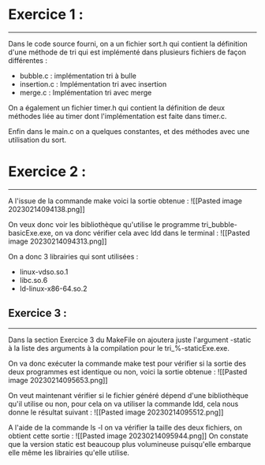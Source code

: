 # Exercice 1 :
---

Dans le code source fourni, on a un fichier sort.h qui contient la définition d'une méthode de tri qui est implémenté dans plusieurs fichiers de façon différentes :
- bubble.c : implémentation tri à bulle
- insertion.c : Implémentation tri avec insertion
- merge.c : Implémentation tri avec merge

On a également un fichier timer.h qui contient la définition de deux méthodes liée au timer dont l'implémentation est faite dans timer.c.

Enfin dans le main.c on a quelques constantes, et des méthodes avec une utilisation du sort.

# Exercice 2 :
---

A l'issue de la commande make voici la sortie obtenue :
![[Pasted image 20230214094138.png]]

On veux donc voir les bibliothèque qu'utilise le programme tri_bubble-basicExe.exe, on va donc vérifier cela avec ldd dans le terminal  :
![[Pasted image 20230214094313.png]]

On a donc 3 librairies qui sont utilisées :
- linux-vdso.so.1
- libc.so.6
- ld-linux-x86-64.so.2

## Exercice 3 :
---

Dans la section Exercice 3 du MakeFile on ajoutera juste l'argument 
-static à la liste des arguments à la compilation pour le tri_%-staticExe.exe.

On va donc exécuter la commande make test pour vérifier si la sortie des deux programmes est identique ou non, voici la sortie obtenue :
![[Pasted image 20230214095653.png]]

On veut maintenant vérifier si le fichier généré dépend d'une bibliothèque qu'il utilise ou non, pour cela on va utiliser la commande ldd, cela nous donne le résultat suivant :
![[Pasted image 20230214095512.png]]

A l'aide de la commande ls -l on va vérifier la taille des deux fichiers, on obtient cette sortie :
![[Pasted image 20230214095944.png]]
On constate que la version static est beaucoup plus volumineuse puisqu'elle embarque elle même les librairies qu'elle utilise.

